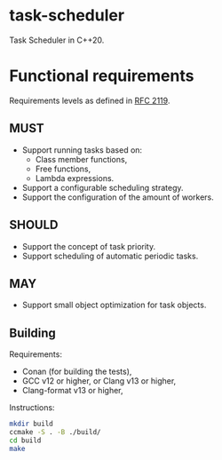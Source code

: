 # task-scheduler

Task Scheduler in C++20.

# Functional requirements

Requirements levels as defined in [RFC 2119](https://www.ietf.org/rfc/rfc2119.txt).

## MUST

* Support running tasks based on:
  * Class member functions,
  * Free functions,
  * Lambda expressions.
* Support a configurable scheduling strategy.
* Support the configuration of the amount of workers.

## SHOULD

* Support the concept of task priority.
* Support scheduling of automatic periodic tasks.

## MAY

* Support small object optimization for task objects.

## Building

Requirements:

* Conan (for building the tests),
* GCC v12 or higher, or Clang v13 or higher,
* Clang-format v13 or higher,

Instructions:

```sh
mkdir build
ccmake -S . -B ./build/
cd build
make
```

